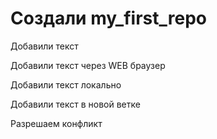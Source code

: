﻿# Создали my_first_repo

Добавили текст

Добавили текст через WEB браузер

Добавили текст локально

Добавили текст в новой ветке

Разрешаем конфликт

